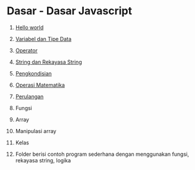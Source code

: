 # Dasar - Dasar Javascript

1. [Hello world](1_hello_world_/)

2. [Variabel dan Tipe Data](2_variable_datatype/)

3. [Operator](3_operator/)

4. [String dan Rekayasa String](4_string_and_string_manipulation/)

5. [Pengkondisian](5_conditioning/)

6. [Operasi Matematika](6_arithmetic_operation/)

7. [Perulangan](7_looping/)

8. Fungsi

9. Array

10. Manipulasi array

11. Kelas

12. Folder berisi contoh program sederhana dengan menggunakan fungsi, rekayasa string, logika

